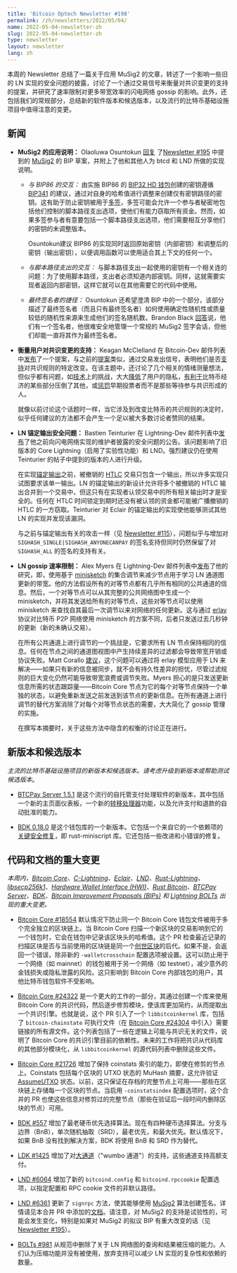 ```yaml
---
title: 'Bitcoin Optech Newsletter #198'
permalink: /zh/newsletters/2022/05/04/
name: 2022-05-04-newsletter-zh
slug: 2022-05-04-newsletter-zh
type: newsletter
layout: newsletter
lang: zh
---
```

本周的 Newsletter 总结了一篇关于应用 MuSig2 的文章，转述了一个影响一些旧的 LN 实现的安全问题的披露，讨论了一个通过交易信号来衡量对共识变更的支持的提案，并研究了速率限制对更多带宽效率的闪电网络 gossip 的影响。此外，还包括我们的常规部分，总结新的软件版本和候选版本，以及流行的比特币基础设施项目中值得注意的变更。

## 新闻
- **MuSig2 的应用说明：** Olaoluwa Osuntokun [回复][osuntokun musig2] 了[Newsletter #195][news195 musig2] 中提到的 [MuSig2][topic musig] 的 BIP 草案，并附上了他和其他人为 btcd 和 LND 所做的实现说明。

  - *与 BIP86 的交互：* 由实施 BIP86 的 [BIP32 HD 钱包][topic bip32]创建的密钥遵循 [BIP341][] 的建议，通过对自身的哈希值进行调整来创建仅有密钥路径的密钥。这有助于防止密钥被用于[多签][topic multisignature]，多签可能会允许一个参与者秘密地包括他们控制的脚本路径支出选项，使他们有能力窃取所有资金。然而，如果多签参与者有意要包括一个脚本路径支出选项，他们需要相互分享他们的密钥的未调整版本。

    Osuntokun建议 BIP86 的实现同时返回原始密钥（内部密钥）和调整后的密钥（输出密钥），以便调用函数可以使用适合其上下文的任何一个。

  - *与脚本路径支出的交互：* 与脚本路径支出一起使用的密钥有一个相关连的问题：为了使用脚本路径，支出者必须知道内部密钥。同样，这就需要实现者返回内部密钥，这样它就可以在其他需要它的代码中使用。

  - *最终签名者的捷径：* Osuntokun 还希望澄清 BIP 中的一个部分，该部分描述了最终签名者（而且只有最终签名者）如何使用确定性随机性或质量较低的随机性来源来生成他们的签名随机数。Brandon Black [回答][black musig2]说，他们有一个签名者，他很难安全地管理一个常规的 MuSig2 签字会话，但他们却能一直将其作为最终签名者。

- **衡量用户对共识变更的支持：** Keagan McClelland 在 Bitcoin-Dev 邮件列表中[发布][mcclelland measure]了一个提案，与之前的[提案][bishop signal]类似，通过交易发出信号，表明他们是否[支持][topic soft fork activation]对共识规则的特定改变。在该主题中，还讨论了几个相关的情绪测量想法，但似乎都有问题，如[技术][aronesty signal parse scripts]上的挑战，大大[降低][grant signal chainalysis]了用户的隐私，[有利于][tetrud signal favor]比特币经济的某些部分压倒了其他，或[惩罚][ivgi signal hodl voting]早期投票者而不是那些等待参与共识形成的人。

    就像以前讨论这个话题时一样，当它涉及到改变比特币的共识规则的决定时，似乎任何建议的方法都不会产生一个足以被大多数讨论者赞同的结果。

- **LN 锚定输出安全问题：** Bastien Teinturier 在 Lightning-Dev 邮件列表中[发布][teinturier security]了他之前向闪电网络实现的维护者披露的安全问题的公告。该问题影响了旧版本的 Core Lightning（启用了实验性功能）和 LND。强烈建议仍在使用 Teinturier 的帖子中提到的版本的人进行升级。

  在实现[锚定输出][topic anchor outputs]之前，被撤销的 [HTLC][topic HTLC] 交易只包含一个输出，所以许多实现只试图要求该单一输出。LN 的锚定输出的新设计允许将多个被撤销的 HTLC 输出合并到一个交易中，但这只有在实现者认领交易中的所有相关输出时才是安全的。任何在 HTLC 时间锁定到期时还没有被认领的资金都可能被广播撤销的 HTLC 的一方窃取。Teinturier 对 Eclair 的锚定输出的实现使他能够测试其他 LN 的实现并发现该漏洞。

  与之前与锚定输出有关的攻击一样（见 [Newsletter #115][news115 fee stealing]），问题似乎与增加对 `SIGHASH_SINGLE|SIGHASH_ANYONECANPAY` 的签名支持但同时仍然保留了对 `SIGHASH_ALL` 的签名的支持有关。


- **LN gossip 速率限制：** Alex Myers 在 Lightning-Dev 邮件列表中[发布][myers recon]了他的研究，即，使用基于 [minisketch][topic minisketch] 的集合调节来减少节点用于学习 LN 通道图更新的带宽。他的方法假设所有的对等节点都有几乎所有相同的公共通道的信息。然后，一个对等节点可以从其完整的公共网络图中生成一个 minisketch，并将其发送给所有的对等节点，这些对等节点可以使用 minisketch 来查找自其最后一次调节以来对网络的任何更新。这与通过 [erlay][topic erlay] 协议对比特币 P2P 网络使用 minisketch 的方案不同，后者只发送过去几秒钟的更新（新的未确认交易）。

  在所有公共通道上进行调节的一个挑战是，它要求所有 LN 节点保持相同的信息。任何在节点之间的通道图视图中产生持续差异的过滤都会导致带宽开销或协议失败。Matt Corallo [建议][corallo recon]，这个问题可以通过将 erlay 模型应用于 LN 来解决——如果只有新的信息被同步，就不会有持久性差异的担忧，尽管过滤规则的巨大变化仍然可能导致带宽浪费或调节失败。Myers 担心的是只发送更新信息所需的状态跟踪量——Bitcoin Core 节点为它的每个对等节点保持一个单独的状态，以避免重新发送之前发送到该节点的更新信息。在所有通道上进行调节的替代方案消除了对每个对等节点状态的需要，大大简化了 gossip 管理的实施。

  在撰写本摘要时，关于这些方法中隐含的权衡的讨论正在进行。

## 新版本和候选版本

*主流的比特币基础设施项目的新版本和候选版本。请考虑升级到新版本或帮助测试候选版本*。

- [BTCPay Server 1.5.1][] 是这个流行的自托管支付处理软件的新版本，其中包括一个新的主页面仪表板，一个新的[转移处理器][btcpay server #3476]功能，以及允许支付和退款的自动批准的能力。

- [BDK 0.18.0][] 是这个钱包库的一个新版本。它包括一个来自它的一个依赖项的[关键安全修复][minimalif bug]，即 rust-miniscript 库。它还包括一些改进和小错误的修复。

## 代码和文档的重大变更
*本周内，[Bitcoin Core][bitcoin core repo]、[C-Lightning][c-lightning repo]、[Eclair][eclair repo]、[LND][lnd repo]、[Rust-Lightning][rust-lightning repo]、[libsecp256k1][libsecp256k1 repo]、[Hardware Wallet Interface (HWI)][hwi repo]、[Rust Bitcoin][rust bitcoin repo]、[BTCPay Server][btcpay server repo]、[BDK][bdk repo]、[Bitcoin Improvement Proposals (BIPs)][bips repo] 和 [Lightning BOLTs][bolts repo] 出现的重大变更。*

- [Bitcoin Core #18554][] 默认情况下防止同一个 Bitcoin Core 钱包文件被用于多个完全独立的区块链上。当 Bitcoin Core 扫描一个新区块的交易影响到它的一个钱包时，它会在钱包中记录该区块头的哈希值。这个 PR 检查最近记录的扫描区块是否与当前使用的区块链是同一个[创世区块][genesis block]的后代。如果不是，会返回一个错误，除非新的 `-walletcrosschain` 配置选项被设置。这可以防止用于一个网络（如 mainnet）的钱包被用于另一个网络（如 testnet），减少意外的金钱损失或隐私泄露的风险。这只影响到 Bitcoin Core 内部钱包的用户，其他比特币钱包软件不受影响。

- [Bitcoin Core #24322][] 是一个更大的工作的一部分，其通过创建一个库来使用 Bitcoin Core 的共识代码，然后逐步修剪模块，使该库更加简约，从而提取出一个共识引擎。也就是说，这个 PR 引入了一个 `libbitcoinkernel` 库，包括了 `bitcoin-chainstate` 可执行文件（在 [Bitcoin Core #24304][] 中引入）需要链接的所有源文件。这个列表包括了一些在逻辑上可能与共识无关的文件，说明了 Bitcoin Core 的共识引擎目前的依赖性。未来的工作将把共识从代码库的其他部分模块化，从 `libbitcoinkernel` 的源代码列表中删除这些文件。

- [Bitcoin Core #21726][] 增加了保持 coinstats 索引的能力，即使在修剪的节点上。Coinstats 包括每个区块的 UTXO 状态的 MuHash 摘要，这允许验证 [AssumeUTXO][topic assumeutxo] 状态。以前，这只保证在存档的完整节点上可用——那些在区块链上存储每一个区块的节点。当启用 `-coinstatsindex` 配置选项时，这个合并的 PR 也使这些信息对修剪过的完整节点（那些在验证后一段时间内删除区块的节点）可用。

- [BDK #557][] 增加了最老硬币优先选择算法。现在有四种硬币选择算法。分支与边界（BnB），单次随机抽取（SRD），最老优先，和最大优先。默认情况下，如果 BnB 没有找到解决方案，BDK 将使用 BnB 和 SRD 作为替代。

- [LDK #1425][] 增加了对[大通道][topic large channels]（"wumbo 通道"）的支持，这些通道支持高额支付。

- [LND #6064][] 增加了新的 `bitcoind.config` 和 `bitcoind.rpccookie` 配置选项，以指定配置和 RPC cookie 文件的非默认路径。

- [LND #6361][] 更新了 `signrpc` 方法，使其能够使用 [MuSig2][topic musig] 算法创建签名。详情请见本合并 PR 中添加的[文档][lnd6361 doc]。请注意，对 MuSig2 的支持是试验性的，可能会发生变化，特别是如果对 MuSig2 的拟议 BIP 有重大改变的话（见 [Newsletter #195][news195 musig2]）。

- [BOLTs #981][] 从规范中删除了关于 LN 网络图的查询和结果被压缩的能力。人们认为压缩功能并没有被使用，放弃支持可以减少 LN 实现的复杂性和依赖的数量。


[topic musig]: https://bitcoinops.org/en/topics/musig/
[topic bip32]: https://bitcoinops.org/en/topics/hd-key-generation/
[topic multisignature]: https://bitcoinops.org/en/topics/multisignature/
[topic soft fork activation]: https://bitcoinops.org/en/topics/soft-fork-activation/
[topic anchor outputs]: https://bitcoinops.org/en/topics/anchor-outputs/
[topic HTLC]: https://bitcoinops.org/en/topics/htlc/
[topic minisketch]: https://bitcoinops.org/en/topics/minisketch/
[topic erlay]: https://bitcoinops.org/en/topics/erlay/
[topic assumeutxo]: https://bitcoinops.org/en/topics/assumeutxo/
[topic large channels]: https://bitcoinops.org/en/topics/large-channels/

[tetrud signal favor]: https://lists.linuxfoundation.org/pipermail/bitcoin-dev/2022-April/020350.html
[ivgi signal hodl voting]: https://lists.linuxfoundation.org/pipermail/bitcoin-dev/2022-April/020364.html
[aronesty signal parse scripts]: https://lists.linuxfoundation.org/pipermail/bitcoin-dev/2022-April/020354.html
[grant signal chainalysis]: https://lists.linuxfoundation.org/pipermail/bitcoin-dev/2022-April/020355.html
[bishop signal]: https://lists.linuxfoundation.org/pipermail/bitcoin-dev/2022-April/020346.html
[news115 fee stealing]: https://bitcoinops.org/en/newsletters/2020/09/16/#stealing-onchain-fees-from-ln-htlcs
[osuntokun musig2]: https://lists.linuxfoundation.org/pipermail/bitcoin-dev/2022-April/020361.html
[news195 musig2]: https://bitcoinops.org/en/newsletters/2022/04/13/#musig2-proposed-bip
[black musig2]: https://lists.linuxfoundation.org/pipermail/bitcoin-dev/2022-April/020371.html
[mcclelland measure]: https://lists.linuxfoundation.org/pipermail/bitcoin-dev/2022-April/020344.html
[teinturier security]: https://lists.linuxfoundation.org/pipermail/lightning-dev/2022-April/003561.html
[myers recon]: https://lists.linuxfoundation.org/pipermail/lightning-dev/2022-April/003551.html
[corallo recon]: https://lists.linuxfoundation.org/pipermail/lightning-dev/2022-April/003556.html
[genesis block]: https://en.bitcoin.it/wiki/Genesis_block
[btcpay server 1.5.1]: https://github.com/btcpayserver/btcpayserver/releases/tag/v1.5.1
[minimalif bug]: https://bitcoindevkit.org/blog/miniscript-vulnerability/
[bdk 0.18.0]: https://github.com/bitcoindevkit/bdk/releases/tag/v0.18.0
[lnd6361 doc]: https://github.com/guggero/lnd/blob/93e069f3bd4cdb2198a0ff158b6f8f43a649e476/docs/musig2.md

[BIP341]: https://github.com/bitcoin/bips/blob/master/bip-0341.mediawiki
[btcpay server #3476]: https://github.com/btcpayserver/btcpayserver/issues/3476
[Bitcoin Core #18554]: https://github.com/bitcoin/bitcoin/issues/18554
[Bitcoin Core #24322]: https://github.com/bitcoin/bitcoin/issues/24322
[Bitcoin Core #21726]: https://github.com/bitcoin/bitcoin/pull/21726
[BDK #557]: https://github.com/bitcoindevkit/bdk/pull/557
[LDK #1425]: https://github.com/lightningdevkit/rust-lightning/issues/1425
[LND #6064]: https://github.com/lightningnetwork/lnd/pull/6064
[LND #6361]: https://github.com/lightningnetwork/lnd/issues/6361
[BOLTs #981]: https://github.com/lightning/bolts/pull/981
[Bitcoin Core #24304]: https://github.com/bitcoin/bitcoin/pull/24304

[bitcoin core repo]: https://github.com/bitcoin/bitcoin
[c-lightning repo]: https://github.com/ElementsProject/lightning
[eclair repo]: https://github.com/ACINQ/eclair
[lnd repo]: https://github.com/lightningnetwork/lnd/
[rust-lightning repo]: https://github.com/rust-bitcoin/rust-lightning
[libsecp256k1 repo]: https://github.com/bitcoin-core/secp256k1
[hwi repo]: https://github.com/bitcoin-core/HWI
[rust bitcoin repo]: https://github.com/rust-bitcoin/rust-bitcoin
[btcpay server repo]: https://github.com/btcpayserver/btcpayserver/
[bdk repo]: https://github.com/bitcoindevkit/bdk
[bips repo]: https://github.com/bitcoin/bips/
[bolts repo]: https://github.com/lightning/bolts
